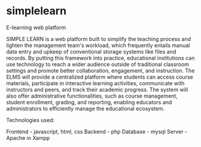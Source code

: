 # simplelearn
E-learning web platform

SIMPLE LEARN is a web platform built to simplify the teaching process and lighten the management team's workload, which frequently entails manual data entry and upkeep of conventional storage systems like files and records. By putting this framework into practice, educational institutions can use technology to reach a wider audience outside of traditional classroom settings and promote better collaboration, engagement, and instruction. The ELMS will provide a centralized platform where students can access course materials, participate in interactive learning activities, communicate with instructors and peers, and track their academic progress. The system will also offer administrative functionalities, such as course management, student enrollment, grading, and reporting, enabling educators and administrators to efficiently manage the educational ecosystem.

Technologies used:

Frontend - javascript, html, css
Backend - php
Database - mysql
Server - Apache in Xampp
